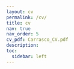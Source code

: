 ```yaml
---
layout: cv
permalink: /cv/
title: cv
nav: true
nav_order: 5
cv_pdf: Carrasco_CV.pdf
description:
toc:
  sidebar: left
---
```

